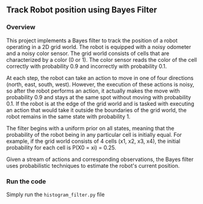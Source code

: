 ## Track Robot position using Bayes Filter
### Overview
This project implements a Bayes filter to track the position of a robot operating in a 2D grid world. The robot is equipped with a noisy odometer and a noisy color sensor. The grid world consists of cells that are characterized by a color (0 or 1). The color sensor reads the color of the cell correctly with probability 0.9 and incorrectly with probability 0.1.

At each step, the robot can take an action to move in one of four directions (north, east, south, west). However, the execution of these actions is noisy, so after the robot performs an action, it actually makes the move with probability 0.9 and stays at the same spot without moving with probability 0.1. If the robot is at the edge of the grid world and is tasked with executing an action that would take it outside the boundaries of the grid world, the robot remains in the same state with probability 1.

The filter begins with a uniform prior on all states, meaning that the probability of the robot being in any particular cell is initially equal. For example, if the grid world consists of 4 cells (x1, x2, x3, x4), the initial probability for each cell is P(X0 = xi) = 0.25.

Given a stream of actions and corresponding observations, the Bayes filter uses probabilistic techniques to estimate the robot's current position.
### Run the code
Simply run the `histogram_filter.py` file

